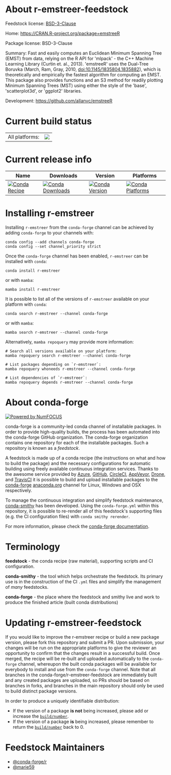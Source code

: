 About r-emstreer-feedstock
==========================

Feedstock license: [BSD-3-Clause](https://github.com/conda-forge/r-emstreer-feedstock/blob/main/LICENSE.txt)

Home: https://CRAN.R-project.org/package=emstreeR

Package license: BSD-3-Clause

Summary: Fast and easily computes an Euclidean Minimum Spanning Tree (EMST) from data, relying on the R API for 'mlpack' - the C++ Machine Learning Library (Curtin et. al., 2013). 'emstreeR' uses the Dual-Tree Boruvka (March, Ram, Gray, 2010, <doi:10.1145/1835804.1835882>), which is theoretically and empirically the fastest algorithm for computing an EMST. This package also provides functions and an S3 method for readily plotting Minimum Spanning Trees (MST) using either the style of the 'base', 'scatterplot3d', or 'ggplot2' libraries.

Development: https://github.com/allanvc/emstreeR

Current build status
====================


<table><tr><td>All platforms:</td>
    <td>
      <a href="https://dev.azure.com/conda-forge/feedstock-builds/_build/latest?definitionId=16230&branchName=main">
        <img src="https://dev.azure.com/conda-forge/feedstock-builds/_apis/build/status/r-emstreer-feedstock?branchName=main">
      </a>
    </td>
  </tr>
</table>

Current release info
====================

| Name | Downloads | Version | Platforms |
| --- | --- | --- | --- |
| [![Conda Recipe](https://img.shields.io/badge/recipe-r--emstreer-green.svg)](https://anaconda.org/conda-forge/r-emstreer) | [![Conda Downloads](https://img.shields.io/conda/dn/conda-forge/r-emstreer.svg)](https://anaconda.org/conda-forge/r-emstreer) | [![Conda Version](https://img.shields.io/conda/vn/conda-forge/r-emstreer.svg)](https://anaconda.org/conda-forge/r-emstreer) | [![Conda Platforms](https://img.shields.io/conda/pn/conda-forge/r-emstreer.svg)](https://anaconda.org/conda-forge/r-emstreer) |

Installing r-emstreer
=====================

Installing `r-emstreer` from the `conda-forge` channel can be achieved by adding `conda-forge` to your channels with:

```
conda config --add channels conda-forge
conda config --set channel_priority strict
```

Once the `conda-forge` channel has been enabled, `r-emstreer` can be installed with `conda`:

```
conda install r-emstreer
```

or with `mamba`:

```
mamba install r-emstreer
```

It is possible to list all of the versions of `r-emstreer` available on your platform with `conda`:

```
conda search r-emstreer --channel conda-forge
```

or with `mamba`:

```
mamba search r-emstreer --channel conda-forge
```

Alternatively, `mamba repoquery` may provide more information:

```
# Search all versions available on your platform:
mamba repoquery search r-emstreer --channel conda-forge

# List packages depending on `r-emstreer`:
mamba repoquery whoneeds r-emstreer --channel conda-forge

# List dependencies of `r-emstreer`:
mamba repoquery depends r-emstreer --channel conda-forge
```


About conda-forge
=================

[![Powered by
NumFOCUS](https://img.shields.io/badge/powered%20by-NumFOCUS-orange.svg?style=flat&colorA=E1523D&colorB=007D8A)](https://numfocus.org)

conda-forge is a community-led conda channel of installable packages.
In order to provide high-quality builds, the process has been automated into the
conda-forge GitHub organization. The conda-forge organization contains one repository
for each of the installable packages. Such a repository is known as a *feedstock*.

A feedstock is made up of a conda recipe (the instructions on what and how to build
the package) and the necessary configurations for automatic building using freely
available continuous integration services. Thanks to the awesome service provided by
[Azure](https://azure.microsoft.com/en-us/services/devops/), [GitHub](https://github.com/),
[CircleCI](https://circleci.com/), [AppVeyor](https://www.appveyor.com/),
[Drone](https://cloud.drone.io/welcome), and [TravisCI](https://travis-ci.com/)
it is possible to build and upload installable packages to the
[conda-forge](https://anaconda.org/conda-forge) [anaconda.org](https://anaconda.org/)
channel for Linux, Windows and OSX respectively.

To manage the continuous integration and simplify feedstock maintenance,
[conda-smithy](https://github.com/conda-forge/conda-smithy) has been developed.
Using the ``conda-forge.yml`` within this repository, it is possible to re-render all of
this feedstock's supporting files (e.g. the CI configuration files) with ``conda smithy rerender``.

For more information, please check the [conda-forge documentation](https://conda-forge.org/docs/).

Terminology
===========

**feedstock** - the conda recipe (raw material), supporting scripts and CI configuration.

**conda-smithy** - the tool which helps orchestrate the feedstock.
                   Its primary use is in the construction of the CI ``.yml`` files
                   and simplify the management of *many* feedstocks.

**conda-forge** - the place where the feedstock and smithy live and work to
                  produce the finished article (built conda distributions)


Updating r-emstreer-feedstock
=============================

If you would like to improve the r-emstreer recipe or build a new
package version, please fork this repository and submit a PR. Upon submission,
your changes will be run on the appropriate platforms to give the reviewer an
opportunity to confirm that the changes result in a successful build. Once
merged, the recipe will be re-built and uploaded automatically to the
`conda-forge` channel, whereupon the built conda packages will be available for
everybody to install and use from the `conda-forge` channel.
Note that all branches in the conda-forge/r-emstreer-feedstock are
immediately built and any created packages are uploaded, so PRs should be based
on branches in forks, and branches in the main repository should only be used to
build distinct package versions.

In order to produce a uniquely identifiable distribution:
 * If the version of a package **is not** being increased, please add or increase
   the [``build/number``](https://docs.conda.io/projects/conda-build/en/latest/resources/define-metadata.html#build-number-and-string).
 * If the version of a package **is** being increased, please remember to return
   the [``build/number``](https://docs.conda.io/projects/conda-build/en/latest/resources/define-metadata.html#build-number-and-string)
   back to 0.

Feedstock Maintainers
=====================

* [@conda-forge/r](https://github.com/orgs/conda-forge/teams/r/)
* [@marie59](https://github.com/marie59/)

